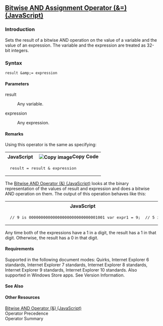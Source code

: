 ## [Bitwise AND Assignment Operator (&amp;=) (JavaScript)](Bitwise-AND-Assignment-Operator.html)

### Introduction 

 Sets the result of a bitwise AND operation on the value of a variable and the value of an expression. The variable and the expression are treated as 32-bit integers.

### Syntax 

```
result &amp;= expression
```

#### Parameters 

<div id="sectionSection0" class="section" name="collapseableSection" style="" expanded="true">
  <dl class="authored">
    <dt>
      <span class="parameter" sdata="paramReference" xmlns:util="util">result</span>
    </dt>
    <dd>
      <p xmlns:util="util">
        Any variable.
      </p>
    </dd>
    <dt>
      <span class="parameter" sdata="paramReference" xmlns:util="util">expression</span>
    </dt>
    <dd>
      <p xmlns:util="util">
        Any expression.
      </p>
    </dd>
  </dl>
</div>

#### Remarks 

<div id="languageReferenceRemarksSection" class="section" name="collapseableSection" style="">
  <p xmlns:util="util">
    Using this operator is the same as specifying:
  </p>
  <div class="code">
    <table width="100%" cellspacing="0" cellpadding="0">
      <tr>
        <th>
          JavaScript&nbsp;
        </th>
        <th>
          <span class="copyCode" onclick="CopyCode(this)" onkeypress="CopyCode_CheckKey(this, event)" onmouseover="ChangeCopyCodeIcon(this)" onmouseout="ChangeCopyCodeIcon(this)" tabindex=
          "0"><img class="copyCodeImage" name="ccImage" align="absmiddle" alt="Copy image" title="Copy image" src="../icons/copycode.gif" />Copy Code</span>
        </th>
      </tr>
      <tr>
        <td colspan="2">
          <pre>
 result = result &amp; expression 
</pre>
        </td>
      </tr>
    </table>
  </div>
  <p xmlns:util="util">
    The <span sdata="link"><a href="a8c17a55-2599-4518-98d7-671699f4d5f3.htm">Bitwise AND Operator (&amp;) (JavaScript)</a></span> looks at the binary representation of the values of <span class=
    "parameter" sdata="paramReference">result</span> and <span class="parameter" sdata="paramReference">expression</span> and does a bitwise AND operation on them. The output of this operation
    behaves like this:
  </p>
  <div class="code">
    <table width="100%" cellspacing="0" cellpadding="0">
      <tr>
        <th>
          JavaScript&nbsp;
        </th>
        <th>
          <span class="copyCode" onclick="CopyCode(this)" onkeypress="CopyCode_CheckKey(this, event)" onmouseover="ChangeCopyCodeIcon(this)" onmouseout="ChangeCopyCodeIcon(this)" tabindex=
          "0"><img class="copyCodeImage" name="ccImage" align="absmiddle" alt="Copy image" title="Copy image" src="../icons/copycode.gif" />Copy Code</span>
        </th>
      </tr>
      <tr>
        <td colspan="2">
          <pre>
 // 9 is 00000000000000000000000000001001 var expr1 = 9;  // 5 is 00000000000000000000000000000101 var expr2 = 5;    // 1 is 00000000000000000000000000000001 expr1 &amp;= expr2;  document.write(expr1); 
</pre>
        </td>
      </tr>
    </table>
  </div>
  <p xmlns:util="util">
    Any time both of the expressions have a 1 in a digit, the result has a 1 in that digit. Otherwise, the result has a 0 in that digit.
  </p>
</div>

#### Requirements 

<div id="requirementsTitleSection" class="section" name="collapseableSection" style="">
  <p xmlns:util="util"></p>
  <p>
    Supported in the following document modes: Quirks, Internet Explorer 6 standards, Internet Explorer 7 standards, Internet Explorer 8 standards, Internet Explorer 9 standards, Internet Explorer 10
    standards. Also supported in Windows Store apps. See Version Information.
  </p>
</div>

#### See Also 

<div id="seeAlsoSection" class="section" name="collapseableSection" style="">
  <h4 class="subHeading">
    Other Resources
  </h4>
  <div class="seeAlsoStyle">
    <span sdata="link" xmlns:util="util"><a href="a8c17a55-2599-4518-98d7-671699f4d5f3.htm">Bitwise AND Operator (&amp;) (JavaScript)</a></span>
  </div>
  <div class="seeAlsoStyle">
    <span sdata="link" xmlns:util="util">Operator Precedence</span>
  </div>
  <div class="seeAlsoStyle">
    <span sdata="link" xmlns:util="util">Operator Summary</span>
  </div>
</div>

